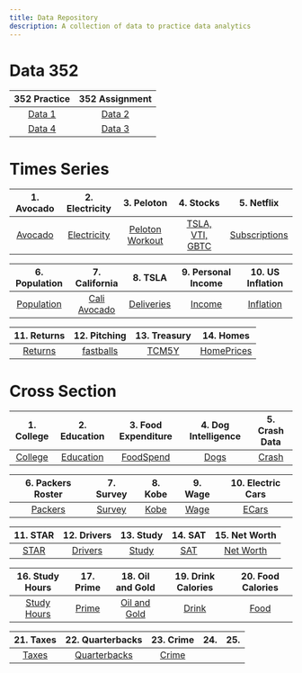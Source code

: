 ```yaml
---
title: Data Repository
description: A collection of data to practice data analytics
---
```


# Data 352

|352 Practice|352 Assignment|
|:-:|:-:|
|[Data 1](Data1.html)|[Data 2](Data2.html)|
|[Data 4](Data4.html)|[Data 3](Data3.html)|

# Times Series

|1. Avocado|2. Electricity|3. Peloton|4. Stocks|5. Netflix|
|:--------:|:------:|:--------:|:--------:|:--------:|
|[Avocado](avocado2020.csv)|[Electricity](ElectricityBill.csv)|[Peloton Workout](peloton.csv)|[TSLA, VTI, GBTC](Stocks.csv)|[Subscriptions](Netflix.csv)

|6. Population|7. California|8. TSLA|9. Personal Income| 10. US Inflation|
|:-----------:|:------:|:--------:|:-------:|:-------:|
|[Population](Population.csv)|[Cali Avocado](CaliforniaAvocado.csv)|[Deliveries](tsla_deliveries.csv)|[Income](PersonalIncome.csv)|[Inflation](Inflation.csv)

|11. Returns|12. Pitching|13. Treasury|14. Homes|
|:-----------:|:------:|:--------:|:-------:|
|[Returns](returns.csv)|[fastballs](fastballs.csv)|[TCM5Y](treasury.csv)|[HomePrices](HomePrices.csv)

# Cross Section

|1. College|2. Education|3. Food Expenditure|4. Dog Intelligence|5. Crash Data|
|:--------:|:----------:|:-----------------:|:-----------------:|:-----------:|
|[College](College.csv)|[Education](Education.csv)|[FoodSpend](FoodSpend.csv)|[Dogs](dog_intelligence.csv)|[Crash](Crash.csv)|

|6. Packers Roster|7. Survey|8. Kobe|9. Wage|10. Electric Cars|
|:--------:|:----------:|:-----------------:|:-----------------:|:-----------:|
|[Packers](Packers.csv)|[Survey](Survey_Raw.csv)|[Kobe](Kobe.csv)|[Wage](Wage.csv)|[ECars](Electric.csv)|

|11. STAR|12. Drivers|13. Study|14. SAT|15. Net Worth |
|:--------:|:----------:|:-----------------:|:-----------------:|:-----------:|
|[STAR](STAR.csv)|[Drivers](Drivers.csv)|[Study](study.csv)|[SAT](SAT.csv)|[Net Worth](NetWorth.csv)|

|16. Study Hours|17. Prime |18. Oil and Gold|19. Drink Calories|20. Food Calories|
|:--------:|:----------:|:-----------------:|:-----------------:|:-----------:|
|[Study Hours](StudyHours.csv)|[Prime](Prime.csv)|[Oil and Gold](GoldOil.csv)|[Drink](DrinkCalories.csv)|[Food](FoodCalories.csv)|

|21. Taxes|22. Quarterbacks |23. Crime |24.|25. |
|:--------:|:----------:|:-----------------:|:-----------------:|:-----------:|
|[Taxes](Taxes.csv)|[Quarterbacks](Quarterbacks.csv)|[Crime](Crime.csv)||[]()|


